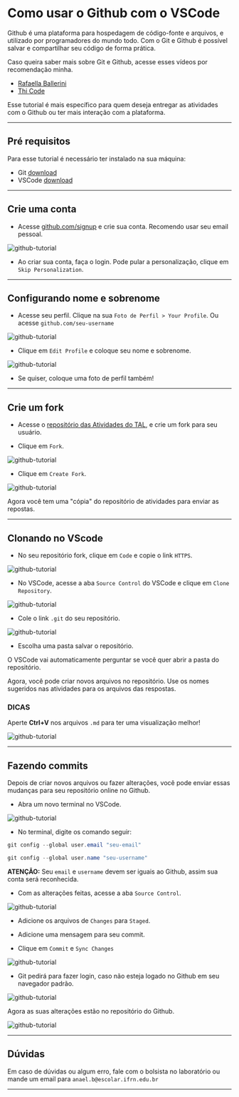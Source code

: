 # Como usar o Github com o VSCode
Github é uma plataforma para hospedagem de código-fonte e arquivos, e utilizado por programadores do mundo todo. Com o Git e Github é possível salvar e compartilhar seu código de forma prática.

Caso queira saber mais sobre Git e Github, acesse esses vídeos por recomendação minha.

- [Rafaella Ballerini](https://youtu.be/DqTITcMq68k?si=IZrRDynEVx-VCOkZ)
- [Thi Code](https://youtu.be/7cNP3AE49Bg?si=Qt-Qsw65vQMUfI5t)

Esse tutorial é mais específico para quem deseja entregar as atividades com o Github ou ter mais interação com a plataforma.

---

## Pré requisitos
Para esse tutorial é necessário ter instalado na sua máquina:
 - Git [download](https://git-scm.com/downloads)
 - VSCode [download](https://code.visualstudio.com/download)

---

## Crie uma conta
- Acesse [github.com/signup](https://github.com/signup) e crie sua conta. Recomendo usar seu email pessoal.

![github-tutorial](img/git-1.jpg)

- Ao criar sua conta, faça o login. Pode pular a personalização, clique em `Skip Personalization`.

---

## Configurando nome e sobrenome
- Acesse seu perfil. Clique na sua `Foto de Perfil > Your Profile`. Ou acesse `github.com/seu-username`

![github-tutorial](img/git-3.jpg)

- Clique em `Edit Profile` e coloque seu nome e sobrenome.

![github-tutorial](img/git-5.jpg)

- Se quiser, coloque uma foto de perfil também!

---

## Crie um fork
- Acesse o [repositório das Atividades do TAL](https://github.com/dvanael/tal-peoo-atividades/), e crie um fork para seu usuário.

- Clique em `Fork`.

![github-tutorial](img/git-6.jpg)

- Clique em `Create Fork`.

![github-tutorial](img/git-7.jpg)

Agora você tem uma "cópia" do repositório de atividades para enviar as repostas.

---

## Clonando no VScode
- No seu repositório fork, clique em `Code` e copie o link `HTTPS`.

![github-tutorial](img/git-8.jpg)

- No VSCode, acesse a aba `Source Control` do VSCode e clique em `Clone Repository`.

![github-tutorial](img/git-9.jpg)

- Cole o link ``.git`` do seu repositório.

![github-tutorial](img/git-10.jpg)

- Escolha uma pasta salvar o repositório.

O VSCode vai automaticamente perguntar se você quer abrir a pasta do repositório.

Agora, você pode criar novos arquivos no repositório. Use os nomes sugeridos nas atividades para os arquivos das respostas.

### DICAS
Aperte **Ctrl+V** nos arquivos `.md` para ter uma visualização melhor!

![github-tutorial](img/git-11.jpg)

---

## Fazendo commits
Depois de criar novos arquivos ou fazer alterações, você pode enviar essas mudanças para seu repositório online no Github.

- Abra um novo terminal no VSCode.

![github-tutorial](img/git-12.jpg)

- No terminal, digite os comando seguir:

```powershell
git config --global user.email "seu-email"
```

```powershell
git config --global user.name "seu-username"
```

**ATENÇÃO:** Seu `email` e `username` devem ser iguais ao Github, assim sua conta será reconhecida.


- Com as alterações feitas, acesse a aba `Source Control`.

![github-tutorial](img/git-13.jpg)


- Adicione os arquivos de `Changes` para `Staged`.

- Adicione uma mensagem para seu commit.

- Clique em `Commit` e `Sync Changes`

![github-tutorial](img/git-15.jpg)


- Git pedirá para fazer login, caso não esteja logado no Github em seu navegador padrão.

![github-tutorial](img/git-18.jpg)

Agora as suas alterações estão no repositório do Github.

![github-tutorial](img/git-2.jpg)

---

## Dúvidas

Em caso de dúvidas ou algum erro, fale com o bolsista no laboratório ou mande um email para `anael.b@escolar.ifrn.edu.br`

---